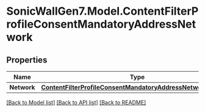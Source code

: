 # SonicWallGen7.Model.ContentFilterProfileConsentMandatoryAddressNetwork

## Properties

Name | Type | Description | Notes
------------ | ------------- | ------------- | -------------
**Network** | [**ContentFilterProfileConsentMandatoryAddressNetworkNetwork**](ContentFilterProfileConsentMandatoryAddressNetworkNetwork.md) |  | [optional] 

[[Back to Model list]](../README.md#documentation-for-models) [[Back to API list]](../README.md#documentation-for-api-endpoints) [[Back to README]](../README.md)

